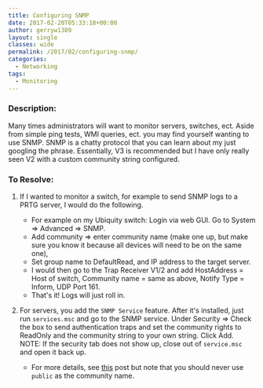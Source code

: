 ```yaml
---
title: Configuring SNMP
date: 2017-02-20T05:33:18+00:00
author: gerryw1389
layout: single
classes: wide
permalink: /2017/02/configuring-snmp/
categories:
  - Networking
tags:
  - Monitoring
---
```

<!--more-->

### Description:

Many times administrators will want to monitor servers, switches, ect. Aside from simple ping tests, WMI queries, ect. you may find yourself wanting to use SNMP. SNMP is a chatty protocol that you can learn about my just googling the phrase. Essentially, V3 is recommended but I have only really seen V2 with a custom community string configured.

### To Resolve:

1. If I wanted to monitor a switch, for example to send SNMP logs to a PRTG server, I would do the following. 
   - For example on my Ubiquity switch: Login via web GUI. Go to System => Advanced => SNMP. 
   - Add community => enter community name (make one up, but make sure you know it because all devices will need to be on the same one), 
   - Set group name to DefaultRead, and IP address to the target server. 
   - I would then go to the Trap Receiver V1/2 and add HostAddress = Host of switch, Community name = same as above, Notify Type = Inform, UDP Port 161. 
   - That's it! Logs will just roll in.

2. For servers, you add the `SNMP Service` feature. After it's installed, just run `services.msc` and go to the SNMP service. Under Security => Check the box to send authentication traps and set the community rights to ReadOnly and the community string to your own string. Click Add. NOTE: If the security tab does not show up, close out of `service.msc` and open it back up. 
   - For more details, see [this](http://www.questiondriven.com/2012/02/23/snmp-service-setup-and-snmp-trap-setup/) post but note that you should never use `public` as the community name.